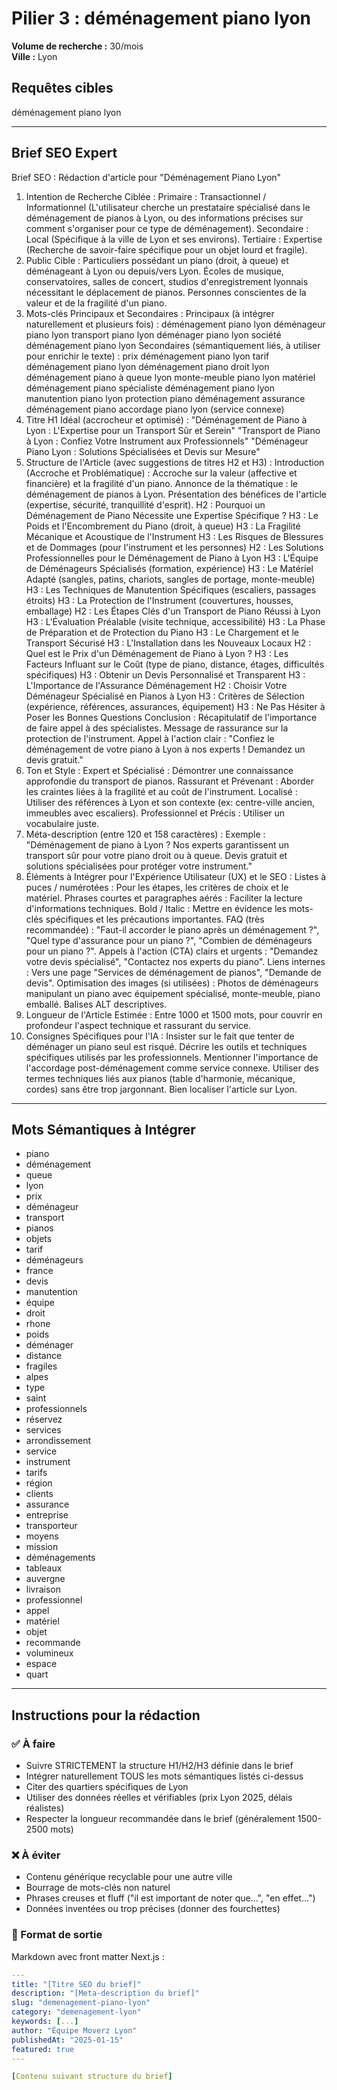 # Pilier 3 : déménagement piano lyon

**Volume de recherche :** 30/mois  
**Ville :** Lyon

## Requêtes cibles

déménagement piano lyon

---

## Brief SEO Expert

Brief SEO : Rédaction d'article pour "Déménagement Piano Lyon"
1. Intention de Recherche Ciblée :
Primaire : Transactionnel / Informationnel (L'utilisateur cherche un prestataire spécialisé dans le déménagement de pianos à Lyon, ou des informations précises sur comment s'organiser pour ce type de déménagement).
Secondaire : Local (Spécifique à la ville de Lyon et ses environs).
Tertiaire : Expertise (Recherche de savoir-faire spécifique pour un objet lourd et fragile).
2. Public Cible :
Particuliers possédant un piano (droit, à queue) et déménageant à Lyon ou depuis/vers Lyon.
Écoles de musique, conservatoires, salles de concert, studios d'enregistrement lyonnais nécessitant le déplacement de pianos.
Personnes conscientes de la valeur et de la fragilité d'un piano.
3. Mots-clés Principaux et Secondaires :
Principaux (à intégrer naturellement et plusieurs fois) :
déménagement piano lyon
déménageur piano lyon
transport piano lyon
déménager piano lyon
société déménagement piano lyon
Secondaires (sémantiquement liés, à utiliser pour enrichir le texte) :
prix déménagement piano lyon
tarif déménagement piano lyon
déménagement piano droit lyon
déménagement piano à queue lyon
monte-meuble piano lyon
matériel déménagement piano
spécialiste déménagement piano lyon
manutention piano lyon
protection piano déménagement
assurance déménagement piano
accordage piano lyon (service connexe)
4. Titre H1 Idéal (accrocheur et optimisé) :
"Déménagement de Piano à Lyon : L'Expertise pour un Transport Sûr et Serein"
"Transport de Piano à Lyon : Confiez Votre Instrument aux Professionnels"
"Déménageur Piano Lyon : Solutions Spécialisées et Devis sur Mesure"
5. Structure de l'Article (avec suggestions de titres H2 et H3) :
Introduction (Accroche et Problématique) :
Accroche sur la valeur (affective et financière) et la fragilité d'un piano.
Annonce de la thématique : le déménagement de pianos à Lyon.
Présentation des bénéfices de l'article (expertise, sécurité, tranquillité d'esprit).
H2 : Pourquoi un Déménagement de Piano Nécessite une Expertise Spécifique ?
H3 : Le Poids et l'Encombrement du Piano (droit, à queue)
H3 : La Fragilité Mécanique et Acoustique de l'Instrument
H3 : Les Risques de Blessures et de Dommages (pour l'instrument et les personnes)
H2 : Les Solutions Professionnelles pour le Déménagement de Piano à Lyon
H3 : L'Équipe de Déménageurs Spécialisés (formation, expérience)
H3 : Le Matériel Adapté (sangles, patins, chariots, sangles de portage, monte-meuble)
H3 : Les Techniques de Manutention Spécifiques (escaliers, passages étroits)
H3 : La Protection de l'Instrument (couvertures, housses, emballage)
H2 : Les Étapes Clés d'un Transport de Piano Réussi à Lyon
H3 : L'Évaluation Préalable (visite technique, accessibilité)
H3 : La Phase de Préparation et de Protection du Piano
H3 : Le Chargement et le Transport Sécurisé
H3 : L'Installation dans les Nouveaux Locaux
H2 : Quel est le Prix d'un Déménagement de Piano à Lyon ?
H3 : Les Facteurs Influant sur le Coût (type de piano, distance, étages, difficultés spécifiques)
H3 : Obtenir un Devis Personnalisé et Transparent
H3 : L'Importance de l'Assurance Déménagement
H2 : Choisir Votre Déménageur Spécialisé en Pianos à Lyon
H3 : Critères de Sélection (expérience, références, assurances, équipement)
H3 : Ne Pas Hésiter à Poser les Bonnes Questions
Conclusion :
Récapitulatif de l'importance de faire appel à des spécialistes.
Message de rassurance sur la protection de l'instrument.
Appel à l'action clair : "Confiez le déménagement de votre piano à Lyon à nos experts ! Demandez un devis gratuit."
6. Ton et Style :
Expert et Spécialisé : Démontrer une connaissance approfondie du transport de pianos.
Rassurant et Prévenant : Aborder les craintes liées à la fragilité et au coût de l'instrument.
Localisé : Utiliser des références à Lyon et son contexte (ex: centre-ville ancien, immeubles avec escaliers).
Professionnel et Précis : Utiliser un vocabulaire juste.
7. Méta-description (entre 120 et 158 caractères) :
Exemple : "Déménagement de piano à Lyon ? Nos experts garantissent un transport sûr pour votre piano droit ou à queue. Devis gratuit et solutions spécialisées pour protéger votre instrument."
8. Éléments à Intégrer pour l'Expérience Utilisateur (UX) et le SEO :
Listes à puces / numérotées : Pour les étapes, les critères de choix et le matériel.
Phrases courtes et paragraphes aérés : Faciliter la lecture d'informations techniques.
Bold / Italic : Mettre en évidence les mots-clés spécifiques et les précautions importantes.
FAQ (très recommandée) : "Faut-il accorder le piano après un déménagement ?", "Quel type d'assurance pour un piano ?", "Combien de déménageurs pour un piano ?".
Appels à l'action (CTA) clairs et urgents : "Demandez votre devis spécialisé", "Contactez nos experts du piano".
Liens internes : Vers une page "Services de déménagement de pianos", "Demande de devis".
Optimisation des images (si utilisées) : Photos de déménageurs manipulant un piano avec équipement spécialisé, monte-meuble, piano emballé. Balises ALT descriptives.
9. Longueur de l'Article Estimée :
Entre 1000 et 1500 mots, pour couvrir en profondeur l'aspect technique et rassurant du service.
10. Consignes Spécifiques pour l'IA :
Insister sur le fait que tenter de déménager un piano seul est risqué.
Décrire les outils et techniques spécifiques utilisés par les professionnels.
Mentionner l'importance de l'accordage post-déménagement comme service connexe.
Utiliser des termes techniques liés aux pianos (table d'harmonie, mécanique, cordes) sans être trop jargonnant.
Bien localiser l'article sur Lyon.


---

## Mots Sémantiques à Intégrer

- piano
- déménagement
- queue
- lyon
- prix
- déménageur
- transport
- pianos
- objets
- tarif
- déménageurs
- france
- devis
- manutention
- équipe
- droit
- rhone
- poids
- déménager
- distance
- fragiles
- alpes
- type
- saint
- professionnels
- réservez
- services
- arrondissement
- service
- instrument
- tarifs
- région
- clients
- assurance
- entreprise
- transporteur
- moyens
- mission
- déménagements
- tableaux
- auvergne
- livraison
- professionnel
- appel
- matériel
- objet
- recommande
- volumineux
- espace
- quart

---

## Instructions pour la rédaction

### ✅ À faire
- Suivre STRICTEMENT la structure H1/H2/H3 définie dans le brief
- Intégrer naturellement TOUS les mots sémantiques listés ci-dessus
- Citer des quartiers spécifiques de Lyon
- Utiliser des données réelles et vérifiables (prix Lyon 2025, délais réalistes)
- Respecter la longueur recommandée dans le brief (généralement 1500-2500 mots)

### ❌ À éviter
- Contenu générique recyclable pour une autre ville
- Bourrage de mots-clés non naturel
- Phrases creuses et fluff ("il est important de noter que...", "en effet...")
- Données inventées ou trop précises (donner des fourchettes)

### 🎯 Format de sortie
Markdown avec front matter Next.js :

```yaml
---
title: "[Titre SEO du brief]"
description: "[Meta-description du brief]"
slug: "demenagement-piano-lyon"
category: "demenagement-lyon"
keywords: [...]
author: "Équipe Moverz Lyon"
publishedAt: "2025-01-15"
featured: true
---

[Contenu suivant structure du brief]
```
